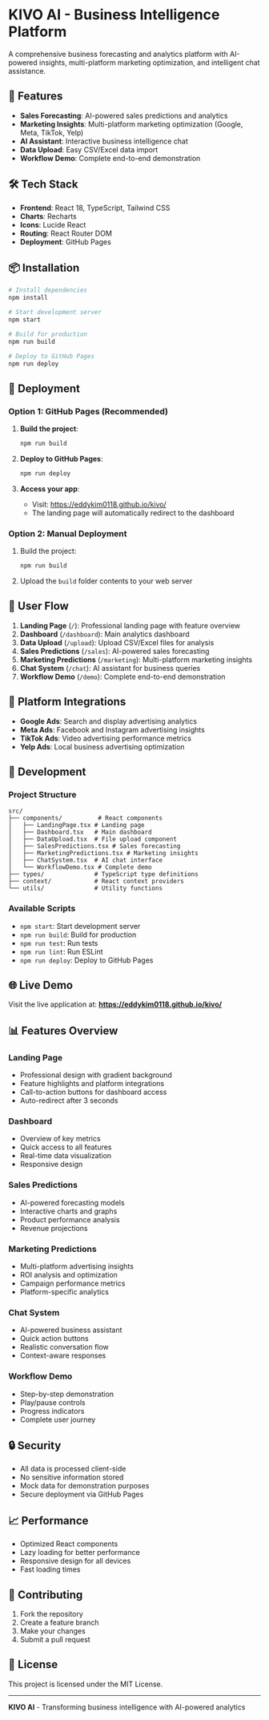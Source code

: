 # KIVO AI - Business Intelligence Platform

A comprehensive business forecasting and analytics platform with AI-powered insights, multi-platform marketing optimization, and intelligent chat assistance.

## 🚀 Features

- **Sales Forecasting**: AI-powered sales predictions and analytics
- **Marketing Insights**: Multi-platform marketing optimization (Google, Meta, TikTok, Yelp)
- **AI Assistant**: Interactive business intelligence chat
- **Data Upload**: Easy CSV/Excel data import
- **Workflow Demo**: Complete end-to-end demonstration

## 🛠️ Tech Stack

- **Frontend**: React 18, TypeScript, Tailwind CSS
- **Charts**: Recharts
- **Icons**: Lucide React
- **Routing**: React Router DOM
- **Deployment**: GitHub Pages

## 📦 Installation

```bash
# Install dependencies
npm install

# Start development server
npm start

# Build for production
npm run build

# Deploy to GitHub Pages
npm run deploy
```

## 🚀 Deployment

### Option 1: GitHub Pages (Recommended)

1. **Build the project**:
   ```bash
   npm run build
   ```

2. **Deploy to GitHub Pages**:
   ```bash
   npm run deploy
   ```

3. **Access your app**:
   - Visit: https://eddykim0118.github.io/kivo/
   - The landing page will automatically redirect to the dashboard

### Option 2: Manual Deployment

1. Build the project:
   ```bash
   npm run build
   ```

2. Upload the `build` folder contents to your web server

## 📱 User Flow

1. **Landing Page** (`/`): Professional landing page with feature overview
2. **Dashboard** (`/dashboard`): Main analytics dashboard
3. **Data Upload** (`/upload`): Upload CSV/Excel files for analysis
4. **Sales Predictions** (`/sales`): AI-powered sales forecasting
5. **Marketing Predictions** (`/marketing`): Multi-platform marketing insights
6. **Chat System** (`/chat`): AI assistant for business queries
7. **Workflow Demo** (`/demo`): Complete end-to-end demonstration

## 🎯 Platform Integrations

- **Google Ads**: Search and display advertising analytics
- **Meta Ads**: Facebook and Instagram advertising insights
- **TikTok Ads**: Video advertising performance metrics
- **Yelp Ads**: Local business advertising optimization

## 🔧 Development

### Project Structure

```
src/
├── components/          # React components
│   ├── LandingPage.tsx # Landing page
│   ├── Dashboard.tsx   # Main dashboard
│   ├── DataUpload.tsx  # File upload component
│   ├── SalesPredictions.tsx # Sales forecasting
│   ├── MarketingPredictions.tsx # Marketing insights
│   ├── ChatSystem.tsx  # AI chat interface
│   └── WorkflowDemo.tsx # Complete demo
├── types/              # TypeScript type definitions
├── context/            # React context providers
└── utils/              # Utility functions
```

### Available Scripts

- `npm start`: Start development server
- `npm run build`: Build for production
- `npm run test`: Run tests
- `npm run lint`: Run ESLint
- `npm run deploy`: Deploy to GitHub Pages

## 🌐 Live Demo

Visit the live application at: **https://eddykim0118.github.io/kivo/**

## 📊 Features Overview

### Landing Page
- Professional design with gradient background
- Feature highlights and platform integrations
- Call-to-action buttons for dashboard access
- Auto-redirect after 3 seconds

### Dashboard
- Overview of key metrics
- Quick access to all features
- Real-time data visualization
- Responsive design

### Sales Predictions
- AI-powered forecasting models
- Interactive charts and graphs
- Product performance analysis
- Revenue projections

### Marketing Predictions
- Multi-platform advertising insights
- ROI analysis and optimization
- Campaign performance metrics
- Platform-specific analytics

### Chat System
- AI-powered business assistant
- Quick action buttons
- Realistic conversation flow
- Context-aware responses

### Workflow Demo
- Step-by-step demonstration
- Play/pause controls
- Progress indicators
- Complete user journey

## 🔒 Security

- All data is processed client-side
- No sensitive information stored
- Mock data for demonstration purposes
- Secure deployment via GitHub Pages

## 📈 Performance

- Optimized React components
- Lazy loading for better performance
- Responsive design for all devices
- Fast loading times

## 🤝 Contributing

1. Fork the repository
2. Create a feature branch
3. Make your changes
4. Submit a pull request

## 📄 License

This project is licensed under the MIT License.

---

**KIVO AI** - Transforming business intelligence with AI-powered analytics 